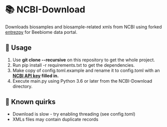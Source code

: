 # 📚 NCBI-Download

Downloads biosamples and biosample-related xmls from NCBI using forked [entrezpy](https://entrezpy.readthedocs.io "Entrezpy offical docs") for Beebiome data portal.

## 🧰 Usage

1.  Use **git clone --recursive** on this repository to get the whole project.
2.  Run pip install -r requirements.txt to get the dependencies.
3.  Make copy of config.toml.example and rename it to config.toml with an **[NCBI API key](https://www.ncbi.nlm.nih.gov/account/settings/ "Generate a key here") filled in.**
4.  Execute main.py using Python 3.6 or later from the NCBI-Download directory.

## 🐛 Known quirks
* Download is slow - try enabling threading (see config.toml)
* XMLs files may contain duplicate records

